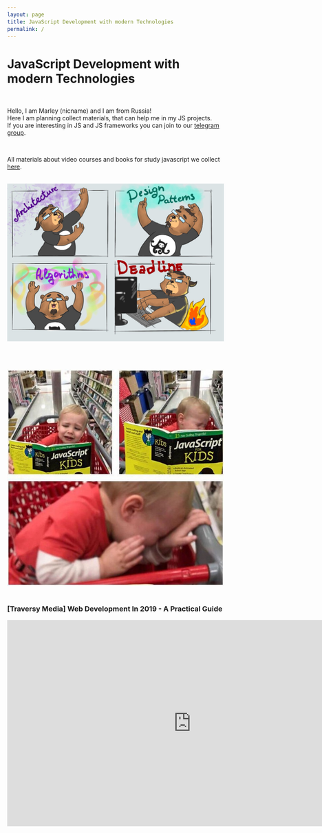```yaml
---
layout: page
title: JavaScript Development with modern Technologies
permalink: /
---
```


# JavaScript Development with modern Technologies

<br/>

Hello, I am Marley (nicname) and I am from Russia!<br/>
Here I am planning collect materials, that can help me in my JS projects.<br/>
If you are interesting in JS and JS frameworks you can join to our <a href="/chat/">telegram group</a>.

<br/>

All materials about video courses and books for study javascript we collect <a href="//labs.jsdev.org">here</a>.


<br/>

<div align="center">
    <img src="/img/development-process.jpg" alt="development-process">
</div>

<br/><br/>

<div align="center">
    <img src="/img/javascript-for-kids.jpg" alt="javascript and kids">
</div>

<br/>

### [Traversy Media] Web Development In 2019 - A Practical Guide

<div align="center">
    <iframe width="853" height="480" src="https://www.youtube.com/embed/UnTQVlqmDQ0" frameborder="0" allow="autoplay; encrypted-media" allowfullscreen></iframe>
</div>

